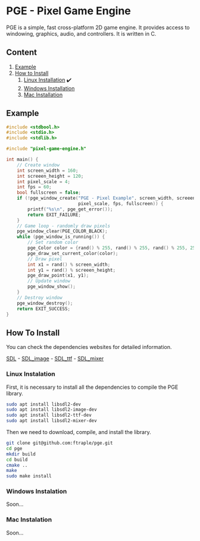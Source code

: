 # PGE - Pixel Game Engine

PGE is a simple, fast cross-platform 2D game engine. It provides access to windowing, graphics, audio, and controllers. It is written in C.

## Content

1. [Example](#example)
2. [How to Install](#how_to_install)
    1. [Linux Installation](#linux_installation) :heavy_check_mark:
    2. [Windows Installation](#windows_installation)
    3. [Mac Installation](#mac_installation)

## Example <a name="example"></a>

```c++
#include <stdbool.h>
#include <stdio.h>
#include <stdlib.h>

#include "pixel-game-engine.h"

int main() {
    // Create window
    int screen_width = 160;
    int screeen_height = 120;
    int pixel_scale = 4;
    int fps = 60;
    bool fullscreen = false;
    if (!pge_window_create("PGE - Pixel Example", screen_width, screeen_height,
                           pixel_scale, fps, fullscreen)) {
        printf("%s\n", pge_get_error());
        return EXIT_FAILURE;
    }
    // Game loop - randomly draw pixels
    pge_window_clear(PGE_COLOR_BLACK);
    while (pge_window_is_running()) {
        // Set random color
        pge_Color color = {rand() % 255, rand() % 255, rand() % 255, 255};
        pge_draw_set_current_color(color);
        // Draw pixel
        int x1 = rand() % screen_width;
        int y1 = rand() % screeen_height;
        pge_draw_point(x1, y1);
        // Update window
        pge_window_show();
    }
    // Destroy window
    pge_window_destroy();
    return EXIT_SUCCESS;
}
```

## How To Install <a name="how_to_install"></a>

You can check the dependencies websites for detailed information.

[SDL](https://www.libsdl.org/download-2.0.php) - [SDL_image](https://www.libsdl.org/projects/SDL_image/) - [SDL_ttf](https://www.libsdl.org/projects/SDL_ttf/) - [SDL_mixer](https://www.libsdl.org/projects/SDL_mixer/)

### Linux Instalation <a name="linux_installation"></a>

First, it is necessary to install all the dependencies to compile the PGE library.

```bash
sudo apt install libsdl2-dev
sudo apt install libsdl2-image-dev
sudo apt install libsdl2-ttf-dev
sudo apt install libsdl2-mixer-dev
```

Then we need to download, compile, and install the library.

```bash
git clone git@github.com:ftraple/pge.git
cd pge
mkdir build
cd build
cmake ..
make
sudo make install
```

### Windows Instalation <a name="windows_installation"></a>

Soon...

### Mac Instalation <a name="mac_installation"></a>

Soon...
